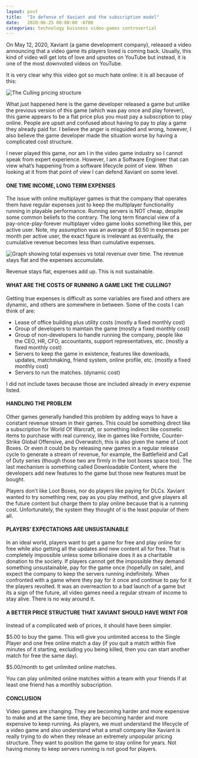 ```yaml
---
layout: post
title:  "In defense of Xaviant and the subscription model"
date:   2020-06-25 00:00:00 -0700
categories: technology buisness video-games controvertial
---
```


On May 12, 2020, Xaviant (a game development company), released a video announcing that a video game its players loved is coming back. Usually, this kind of video will get lots of love and upvotes on YouTube but instead, it is one of the most downvoted videos on YouTube.

It is very clear why this video got so much hate online: it is all because of this:

![The Culling pricing structure](/assets/img/xaviant-pricing-screenshot.png)

What just happened here is the game developer released a game but unlike the previous version of this game (which was pay once and play forever), this game appears to be a flat price plus you must pay a subscription to play online. People are upset and confused about having to pay to play a game they already paid for. I believe the anger is misguided and wrong, however, I also believe the game developer made the situation worse by having a complicated cost structure.

I never played this game, nor am I in the video game industry so I cannot speak from expert experience. However, I am a Software Engineer that can view what’s happening from a software lifecycle point of view. When looking at it from that point of view I can defend Xaviant on some level.

#### ONE TIME INCOME, LONG TERM EXPENSES

The issue with online multiplayer games is that the company that operates them have regular expenses just to keep the multiplayer functionality running in playable performance. Running servers is NOT cheap, despite some common beliefs to the contrary. The long term financial view of a pay-once-play-forever multiplayer video game looks something like this, per active user. Note, my assumption was an average of $0.50 in expenses per month per active user, the exact figure is irrelevant as eventually, the cumulative revenue becomes less than cumulative expenses.

![Graph showing total expenses vs total revenue over time. The revenue stays flat and the expenses accumulate.](/assets/img/revenue-vs-expenses.png)

Revenue stays flat, expenses add up. This is not sustainable.

#### WHAT ARE THE COSTS OF RUNNING A GAME LIKE THE CULLING?

Getting true expenses is difficult as some variables are fixed and others are dynamic, and others are somewhere in between. Some of the costs I can think of are:

-   Lease of office building plus utility costs (mostly a fixed monthly cost)
-   Group of developers to maintain the game (mostly a fixed monthly cost)
-   Group of non-developers to handle running the company, people like the CEO, HR, CFO, accountants, support representatives, etc. (mostly a fixed monthly cost)
-   Servers to keep the game in existence, features like downloads, updates, matchmaking, friend system, online profile, etc. (mostly a fixed monthly cost)
-   Servers to run the matches. (dynamic cost)

I did not include taxes because those are included already in every expense listed.

#### HANDLING THE PROBLEM

Other games generally handled this problem by adding ways to have a constant revenue stream in their games. This could be something direct like a subscription for World Of Warcraft, or something indirect like cosmetic items to purchase with real currency, like in games like Fortnite, Counter-Strike Global Offensive, and Overwatch, this is also given the name of Loot Boxes. Or even it could be by releasing new games in a regular release cycle to generate a stream of revenue, for example, the Battlefield and Call of Duty series (though those two are firmly in the loot boxes space too). The last mechanism is something called Downloadable Content, where the developers add new features to the game but those new features must be bought.

Players don’t like Loot Boxes, nor do players like paying for DLCs. Xaviant wanted to try something new, pay as you play method, and give players all the future content but charge them to play online because that is a running cost. Unfortunately, the system they thought of is the least popular of them all.

#### PLAYERS’ EXPECTATIONS ARE UNSUSTAINABLE

In an ideal world, players want to get a game for free and play online for free while also getting all the updates and new content all for free. That is completely impossible unless some billionaire does it as a charitable donation to the society. If players cannot get the impossible they demand something unsustainable, pay for the game once (hopefully on sale), and expect the company to keep the servers running indefinitely. When confronted with a game where they pay for it once and continue to pay for it the players revolted. It was an overreaction to a bad launch of a game but its a sign of the future, all video games need a regular stream of income to stay alive. There is no way around it.

#### A BETTER PRICE STRUCTURE THAT XAVIANT SHOULD HAVE WENT FOR

Instead of a complicated web of prices, it should have been simpler.

$5.00 to buy the game. This will give you unlimited access to the Single Player and one free online match a day (if you quit a match within five minutes of it starting, excluding you being killed, then you can start another match for free the same day).

$5.00/month to get unlimited online matches.

You can play unlimited online matches within a team with your friends if at least one friend has a monthly subscription.

#### CONCLUSION

Video games are changing. They are becoming harder and more expensive to make and at the same time, they are becoming harder and more expensive to keep running. As players, we must understand the lifecycle of a video game and also understand what a small company like Xaviant is really trying to do when they release an extremely unpopular pricing structure. They want to position the game to stay online for years. Not having money to keep servers running is not good for players.